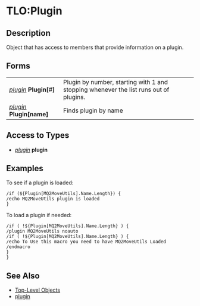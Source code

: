 # TLO:Plugin

## Description

Object that has access to members that provide information on a plugin.

## Forms

|  |  |
| :--- | :--- |
| [_plugin_](../data-types/datatype-plugin.md) **Plugin[**\#**]** | Plugin by number, starting with 1 and stopping whenever the list runs out of plugins. |
| [_plugin_](../data-types/datatype-plugin.md) **Plugin[**name**]** | Finds plugin by name |

## Access to Types

* [_plugin_](../data-types/datatype-plugin.md) **plugin**

## Examples

To see if a plugin is loaded:

`/if (${Plugin[MQ2MoveUtils].Name.Length}) {`  
`/echo MQ2MoveUtils plugin is loaded`  
`}`

To load a plugin if needed:

`/if ( !${Plugin[MQ2MoveUtils].Name.Length} ) {`  
`/plugin MQ2MoveUtils noauto`  
`/if ( !${Plugin[MQ2MoveUtils].Name.Length} ) {`  
`/echo To Use this macro you need to have MQ2MoveUtils Loaded`  
`/endmacro`  
`}`  
`}`

## See Also

* [Top-Level Objects](./)
* [plugin](../data-types/datatype-plugin.md)

